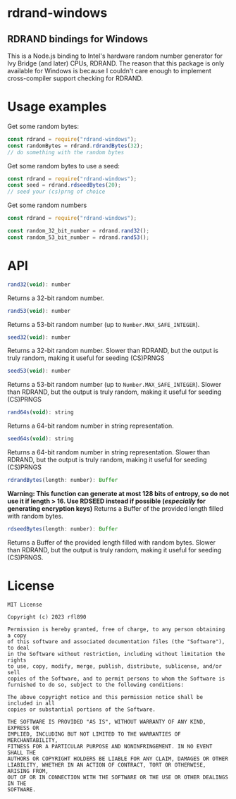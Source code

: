 # rdrand-windows
## RDRAND bindings for Windows

This is a Node.js binding to Intel's hardware random number generator for Ivy Bridge (and later) CPUs, RDRAND. The reason that this package is only available for Windows is because I couldn't care enough to implement cross-compiler support checking for RDRAND.

# Usage examples

Get some random bytes:
```js
const rdrand = require("rdrand-windows");
const randomBytes = rdrand.rdrandBytes(32);
// do something with the random bytes
```

Get some random bytes to use a seed:
```js
const rdrand = require("rdrand-windows");
const seed = rdrand.rdseedBytes(20);
// seed your (cs)prng of choice
```

Get some random numbers

```js
const rdrand = require("rdrand-windows");

const random_32_bit_number = rdrand.rand32();
const random_53_bit_number = rdrand.rand53();
```

# API

```js
rand32(void): number
```
Returns a 32-bit random number.

```js
rand53(void): number
```
Returns a 53-bit random number (up to `Number.MAX_SAFE_INTEGER`).

```js
seed32(void): number
```
Returns a 32-bit random number. Slower than RDRAND, but the output is truly random, making it useful for seeding (CS)PRNGS

```js
seed53(void): number
```
Returns a 53-bit random number (up to `Number.MAX_SAFE_INTEGER`). Slower than RDRAND, but the output is truly random, making it useful for seeding (CS)PRNGS

```js
rand64s(void): string
```
Returns a 64-bit random number in string representation.

```js
seed64s(void): string
```
Returns a 64-bit random number in string representation. Slower than RDRAND, but the output is truly random, making it useful for seeding (CS)PRNGS

```js
rdrandBytes(length: number): Buffer
```
**Warning: This function can generate at most 128 bits of entropy, so do not use it if length > 16. Use RDSEED instead if possible (*especially* for generating encryption keys)**
Returns a Buffer of the provided length filled with random bytes.

```js
rdseedBytes(length: number): Buffer
```
Returns a Buffer of the provided length filled with random bytes. Slower than RDRAND, but the output is truly random, making it useful for seeding (CS)PRNGS.

# License
```
MIT License

Copyright (c) 2023 rfl890

Permission is hereby granted, free of charge, to any person obtaining a copy
of this software and associated documentation files (the "Software"), to deal
in the Software without restriction, including without limitation the rights
to use, copy, modify, merge, publish, distribute, sublicense, and/or sell
copies of the Software, and to permit persons to whom the Software is
furnished to do so, subject to the following conditions:

The above copyright notice and this permission notice shall be included in all
copies or substantial portions of the Software.

THE SOFTWARE IS PROVIDED "AS IS", WITHOUT WARRANTY OF ANY KIND, EXPRESS OR
IMPLIED, INCLUDING BUT NOT LIMITED TO THE WARRANTIES OF MERCHANTABILITY,
FITNESS FOR A PARTICULAR PURPOSE AND NONINFRINGEMENT. IN NO EVENT SHALL THE
AUTHORS OR COPYRIGHT HOLDERS BE LIABLE FOR ANY CLAIM, DAMAGES OR OTHER
LIABILITY, WHETHER IN AN ACTION OF CONTRACT, TORT OR OTHERWISE, ARISING FROM,
OUT OF OR IN CONNECTION WITH THE SOFTWARE OR THE USE OR OTHER DEALINGS IN THE
SOFTWARE.
```